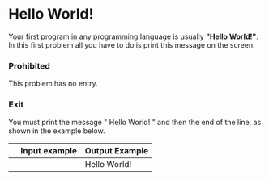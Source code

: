 
# **Hello World!**

  

Your first program in any programming language is usually **"Hello World!"**. In this first problem all you have to do is print this message on the screen.


### **Prohibited**

This problem has no entry.

### **Exit**

You must print the message " Hello World! " and then the end of the line, as shown in the example below.



|                |Input example |Output Example                         |
|----------------|-------------------------------|-----------------------------|
|                |          |Hello World!            |
